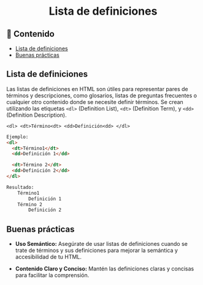 <h1 align='center'>Lista de definiciones</h1>

<h2>📑 Contenido</h2>

- [Lista de definiciones](#lista-de-definiciones)
- [Buenas prácticas](#buenas-prácticas)

## Lista de definiciones

Las listas de definiciones en HTML son útiles para representar pares de términos y descripciones, como glosarios, listas de preguntas frecuentes o cualquier otro contenido donde se necesite definir términos. Se crean utilizando las etiquetas `<dl>` (Definition List), `<dt>` (Definition Term), y `<dd>` (Definition Description).

`<dl> <dt>Término<dt> <dd>Definición<dd> </dl>`

```HTML
Ejemplo:
<dl>
  <dt>Término1</dt>
  <dd>Definición 1</dd>

  <dt>Término 2</dt>
  <dd>Definición 2</dd>
</dl>

Resultado:
    Término1
        Definición 1
    Término 2
        Definición 2
```

## Buenas prácticas

- **Uso Semántico:** Asegúrate de usar listas de definiciones cuando se trate de términos y sus definiciones para mejorar la semántica y accesibilidad de tu HTML.

- **Contenido Claro y Conciso:** Mantén las definiciones claras y concisas para facilitar la comprensión.
